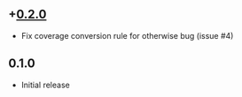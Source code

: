+[0.2.0](https://github.com/guillaume-nargeot/codcov-haskell/issues?q=milestone:v0.2.0+is:closed)
-----
* Fix coverage conversion rule for otherwise bug (issue #4)

0.1.0
-----
* Initial release
